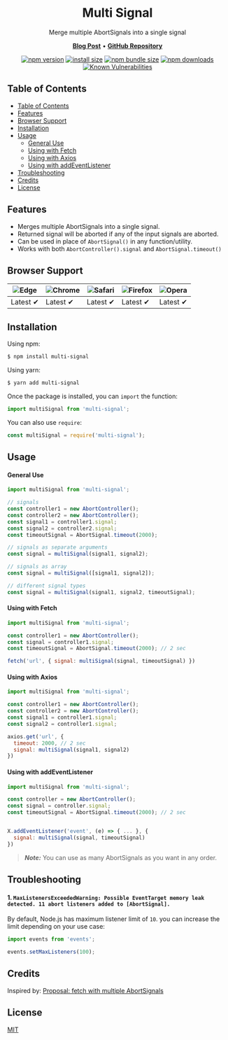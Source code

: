 <h1 align="center">
   <b>
        Multi Signal<br>
    </b>
</h1>

<p align="center">Merge multiple AbortSignals into a single signal</p>

<p align="center">
    <a href="https://dev.to/rashidshamloo/adding-timeout-and-multiple-abort-signals-to-fetch-typescriptreact-33bb"><b>Blog Post</b></a> •
    <a href="https://github.com/rashidshamloo/multi-signal"><b>GitHub Repository</b></a>
</p>

<div align="center">

[![npm version](https://img.shields.io/npm/v/multi-signal.svg?style=flat-square)](https://www.npmjs.org/package/multi-signal)
[![install size](https://img.shields.io/badge/dynamic/json?url=https://packagephobia.com/v2/api.json?p=multi-signal&query=$.install.pretty&label=install%20size&style=flat-square)](https://packagephobia.now.sh/result?p=multi-signal)
[![npm bundle size](https://img.shields.io/bundlephobia/minzip/multi-signal?style=flat-square)](https://bundlephobia.com/package/multi-signal@latest)
[![npm downloads](https://img.shields.io/npm/dm/multi-signal.svg?style=flat-square)](https://npm-stat.com/charts.html?package=multi-signal)
[![Known Vulnerabilities](https://snyk.io/test/npm/multi-signal/badge.svg)](https://snyk.io/test/npm/multi-signal)
</div>

## Table of Contents

- [Table of Contents](#table-of-contents)
- [Features](#features)
- [Browser Support](#browser-support)
- [Installation](#installation)
- [Usage](#usage)
    - [General Use](#general-use)
    - [Using with Fetch](#using-with-fetch)
    - [Using with Axios](#using-with-axios)
    - [Using with addEventListener](#using-with-addeventlistener)
- [Troubleshooting](#troubleshooting)
- [Credits](#credits)
- [License](#license)

## Features

- Merges multiple AbortSignals into a single signal.
- Returned signal will be aborted if any of the input signals are aborted.
- Can be used in place of `AbortSignal()` in any function/utility.
- Works with both `AbortController().signal` and `AbortSignal.timeout()`

## Browser Support

![Edge](https://raw.githubusercontent.com/alrra/browser-logos/main/src/edge/edge_48x48.png) | ![Chrome](https://raw.githubusercontent.com/alrra/browser-logos/main/src/chrome/chrome_48x48.png) | ![Safari](https://raw.githubusercontent.com/alrra/browser-logos/main/src/safari/safari_48x48.png) | ![Firefox](https://raw.githubusercontent.com/alrra/browser-logos/main/src/firefox/firefox_48x48.png) | ![Opera](https://raw.githubusercontent.com/alrra/browser-logos/main/src/opera/opera_48x48.png) |
--- | --- | --- | --- | --- |
Latest ✔ | Latest ✔ | Latest ✔ | Latest ✔ | Latest ✔ |

## Installation

Using npm:

```bash
$ npm install multi-signal
```

Using yarn:

```bash
$ yarn add multi-signal
```

Once the package is installed, you can `import` the function:

```js
import multiSignal from 'multi-signal';
```

You can also use `require`:

```js
const multiSignal = require('multi-signal');
````

## Usage

#### General Use
```js
import multiSignal from 'multi-signal';

// signals
const controller1 = new AbortController();
const controller2 = new AbortController();
const signal1 = controller1.signal;
const signal2 = controller2.signal;
const timeoutSignal = AbortSignal.timeout(2000);

// signals as separate arguments
const signal = multiSignal(signal1, signal2);

// signals as array
const signal = multiSignal([signal1, signal2]);

// different signal types
const signal = multiSignal(signal1, signal2, timeoutSignal);
```

#### Using with Fetch
```js
import multiSignal from 'multi-signal';

const controller1 = new AbortController();
const signal = controller1.signal;
const timeoutSignal = AbortSignal.timeout(2000); // 2 sec

fetch('url', { signal: multiSignal(signal, timeoutSignal) })
```
#### Using with Axios
```js
import multiSignal from 'multi-signal';

const controller1 = new AbortController();
const controller2 = new AbortController();
const signal1 = controller1.signal;
const signal2 = controller1.signal;

axios.get('url', {
  timeout: 2000, // 2 sec
  signal: multiSignal(signal1, signal2)
})
```

#### Using with addEventListener
```js
import multiSignal from 'multi-signal';

const controller = new AbortController();
const signal = controller.signal;
const timeoutSignal = AbortSignal.timeout(2000); // 2 sec


X.addEventListener('event', (e) => { ... }, {
  signal: multiSignal(signal, timeoutSignal)
})
```

> **_Note:_** You can use as many AbortSignals as you want in any order.

## Troubleshooting

#### 1. `MaxListenersExceededWarning: Possible EventTarget memory leak detected. 11 abort listeners added to [AbortSignal].`
By default, Node.js has maximum listener limit of `10`. you can increase the limit depending on your use case:

```js
import events from 'events';

events.setMaxListeners(100);
``` 

## Credits

Inspired by: [Proposal: fetch with multiple AbortSignals](https://github.com/whatwg/fetch/issues/905)

## License

[MIT](LICENSE)
